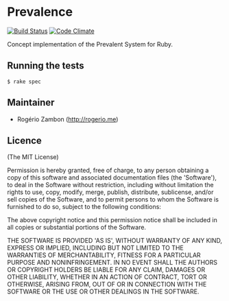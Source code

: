 Prevalence
==========

[![Build Status](https://travis-ci.org/rogeriozambon/prevalence.png?branch=master)](https://travis-ci.org/rogeriozambon/prevalence)
[![Code Climate](https://codeclimate.com/github/rogeriozambon/prevalence.png)](https://codeclimate.com/github/rogeriozambon/prevalence)

Concept implementation of the Prevalent System for Ruby.

Running the tests
-----------------

    $ rake spec

Maintainer
----------

* Rogério Zambon (http://rogerio.me)

Licence
-------

(The MIT License)

Permission is hereby granted, free of charge, to any person obtaining a copy of this software and associated documentation files (the 'Software'), to deal in the Software without restriction, including without limitation the rights to use, copy, modify, merge, publish, distribute, sublicense, and/or sell copies of the Software, and to permit persons to whom the Software is furnished to do so, subject to the following conditions:

The above copyright notice and this permission notice shall be included in all copies or substantial portions of the Software.

THE SOFTWARE IS PROVIDED 'AS IS', WITHOUT WARRANTY OF ANY KIND, EXPRESS OR IMPLIED, INCLUDING BUT NOT LIMITED TO THE WARRANTIES OF MERCHANTABILITY, FITNESS FOR A PARTICULAR PURPOSE AND NONINFRINGEMENT. IN NO EVENT SHALL THE AUTHORS OR COPYRIGHT HOLDERS BE LIABLE FOR ANY CLAIM, DAMAGES OR OTHER LIABILITY, WHETHER IN AN ACTION OF CONTRACT, TORT OR OTHERWISE, ARISING FROM, OUT OF OR IN CONNECTION WITH THE SOFTWARE OR THE USE OR OTHER DEALINGS IN THE SOFTWARE.
